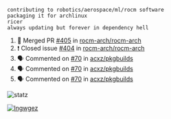 ```
contributing to robotics/aerospace/ml/rocm software
packaging it for archlinux
ricer
always updating but forever in dependency hell
```

<!--START_SECTION:activity-->
1. 🎉 Merged PR [#405](https://github.com//rocm-arch/rocm-arch/pull/405) in [rocm-arch/rocm-arch](https://github.com//rocm-arch/rocm-arch)
2. ❗️ Closed issue [#404](https://github.com//rocm-arch/rocm-arch/issues/404) in [rocm-arch/rocm-arch](https://github.com//rocm-arch/rocm-arch)
3. 🗣 Commented on [#70](https://github.com//acxz/pkgbuilds/issues/70) in [acxz/pkgbuilds](https://github.com//acxz/pkgbuilds)
4. 🗣 Commented on [#70](https://github.com//acxz/pkgbuilds/issues/70) in [acxz/pkgbuilds](https://github.com//acxz/pkgbuilds)
5. 🗣 Commented on [#70](https://github.com//acxz/pkgbuilds/issues/70) in [acxz/pkgbuilds](https://github.com//acxz/pkgbuilds)
<!--END_SECTION:activity-->


![statz](https://github-readme-stats.vercel.app/api?username=acxz&include_all_commits=true&show_icons=true)

[![lngwgez](https://github-readme-stats.vercel.app/api/top-langs/?username=acxz&layout=compact)](https://github.com/acxz/github-readme-stats)


<!--
**acxz/acxz** is a ✨ _special_ ✨ repository because its `README.md` (this file) appears on your GitHub profile.

Here are some ideas to get you started:

- 🔭 I’m currently working on ...
- 🌱 I’m currently learning ...
- 👯 I’m looking to collaborate on ...
- 🤔 I’m looking for help with ...
- 💬 Ask me about ...
- 📫 How to reach me: ...
- 😄 Pronouns: ...
- ⚡ Fun fact: ...
-->
